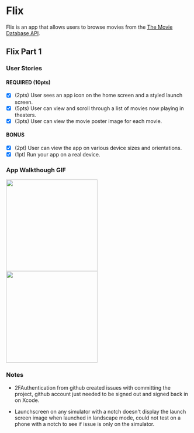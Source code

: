 # Flix

Flix is an app that allows users to browse movies from the [The Movie Database API](http://docs.themoviedb.apiary.io/#).

## Flix Part 1

### User Stories


#### REQUIRED (10pts)
- [x] (2pts) User sees an app icon on the home screen and a styled launch screen.
- [x] (5pts) User can view and scroll through a list of movies now playing in theaters.
- [x] (3pts) User can view the movie poster image for each movie.

#### BONUS
- [x] (2pt) User can view the app on various device sizes and orientations.
- [x] (1pt) Run your app on a real device.

### App Walkthough GIF

<img src="http://g.recordit.co/G4kSTGLts2.gif" width=250><br>
<img src="http://g.recordit.co/jhztU34GoM.gif" width=250><br>
### Notes
- 2FAuthentication from github created issues with committing the project, github account just needed to be signed out and signed back in on Xcode.

- Launchscreen on any simulator with a notch doesn't display the launch screen image when launched in landscape mode, could not test on a phone with a notch to see if issue is only on the simulator.
